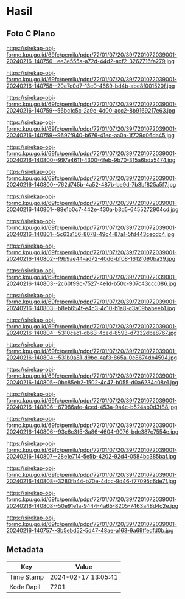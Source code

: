 # Hasil

## Foto C Plano

https://sirekap-obj-formc.kpu.go.id/69fc/pemilu/pdpr/72/01/07/20/39/7201072039001-20240216-140756--ee3e555a-a72d-44d2-acf2-3262716fa279.jpg

https://sirekap-obj-formc.kpu.go.id/69fc/pemilu/pdpr/72/01/07/20/39/7201072039001-20240216-140758--20e7c0d7-13e0-4669-bd4b-abe8f001520f.jpg

https://sirekap-obj-formc.kpu.go.id/69fc/pemilu/pdpr/72/01/07/20/39/7201072039001-20240216-140759--56bc1c5c-2a9e-4d00-acc2-8b9169217e63.jpg

https://sirekap-obj-formc.kpu.go.id/69fc/pemilu/pdpr/72/01/07/20/39/7201072039001-20240216-140759--9697f940-b676-41ec-aa0a-1f729d06da45.jpg

https://sirekap-obj-formc.kpu.go.id/69fc/pemilu/pdpr/72/01/07/20/39/7201072039001-20240216-140800--997e4611-4300-4feb-9b70-315a6bda5474.jpg

https://sirekap-obj-formc.kpu.go.id/69fc/pemilu/pdpr/72/01/07/20/39/7201072039001-20240216-140800--762d745b-4a52-487b-be9d-7b3bf825a5f7.jpg

https://sirekap-obj-formc.kpu.go.id/69fc/pemilu/pdpr/72/01/07/20/39/7201072039001-20240216-140801--88e1b0c7-442e-430a-b3d5-6455272904cd.jpg

https://sirekap-obj-formc.kpu.go.id/69fc/pemilu/pdpr/72/01/07/20/39/7201072039001-20240216-140801--5c63a156-8078-49c4-87a1-5fd443cecdc4.jpg

https://sirekap-obj-formc.kpu.go.id/69fc/pemilu/pdpr/72/01/07/20/39/7201072039001-20240216-140802--f9b9ae44-ad72-40d6-bf08-1612f090ba39.jpg

https://sirekap-obj-formc.kpu.go.id/69fc/pemilu/pdpr/72/01/07/20/39/7201072039001-20240216-140803--2c60f99c-7527-4e1d-b50c-907c43ccc086.jpg

https://sirekap-obj-formc.kpu.go.id/69fc/pemilu/pdpr/72/01/07/20/39/7201072039001-20240216-140803--b8eb654f-e4c3-4c10-b1a8-d3a09babeeb1.jpg

https://sirekap-obj-formc.kpu.go.id/69fc/pemilu/pdpr/72/01/07/20/39/7201072039001-20240216-140804--5310cac1-db63-4ced-8593-d7332dbe8767.jpg

https://sirekap-obj-formc.kpu.go.id/69fc/pemilu/pdpr/72/01/07/20/39/7201072039001-20240216-140804--531b0a81-d9bc-4af3-865a-0c8674db4594.jpg

https://sirekap-obj-formc.kpu.go.id/69fc/pemilu/pdpr/72/01/07/20/39/7201072039001-20240216-140805--0bc85eb2-1502-4c47-b055-d0a6234c08e1.jpg

https://sirekap-obj-formc.kpu.go.id/69fc/pemilu/pdpr/72/01/07/20/39/7201072039001-20240216-140806--67986afe-4ced-453a-9a4c-b524ab0d3f88.jpg

https://sirekap-obj-formc.kpu.go.id/69fc/pemilu/pdpr/72/01/07/20/39/7201072039001-20240216-140806--93c6c3f5-3a86-4604-9076-bdc387c7554e.jpg

https://sirekap-obj-formc.kpu.go.id/69fc/pemilu/pdpr/72/01/07/20/39/7201072039001-20240216-140807--28e1e714-5e5b-4202-92d4-0584bc385baf.jpg

https://sirekap-obj-formc.kpu.go.id/69fc/pemilu/pdpr/72/01/07/20/39/7201072039001-20240216-140808--3280fb44-b70e-4dcc-9d46-f77095c6de7f.jpg

https://sirekap-obj-formc.kpu.go.id/69fc/pemilu/pdpr/72/01/07/20/39/7201072039001-20240216-140808--50e91e1a-9444-4a65-8205-7463a48d4c2e.jpg

https://sirekap-obj-formc.kpu.go.id/69fc/pemilu/pdpr/72/01/07/20/39/7201072039001-20240216-140757--3b5ebd52-5d47-48ae-a163-9a69ffedfd0b.jpg


## Metadata

| Key        | Value               |
| ---------- | ------------------- |
| Time Stamp | 2024-02-17 13:05:41 |
| Kode Dapil | 7201                |



